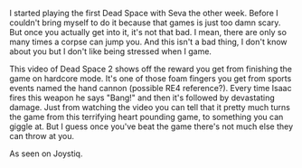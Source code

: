

I started playing the first Dead Space with Seva the other week. Before I couldn't bring myself to do it because that games is just too damn scary. But once you actually get into it, it's not that bad. I mean, there are only so many times a corpse can jump you. And this isn't a bad thing, I don't know about you but I don't like being stressed when I game.



This video of Dead Space 2 shows off the reward you get from finishing the game on hardcore mode. It's one of those foam fingers you get from sports events named the hand cannon (possible RE4 reference?). Every time Isaac fires this weapon he says "Bang!" and then it's followed by devastating damage. Just from watching the video you can tell that it pretty much turns the game from this terrifying heart pounding game, to something you can giggle at. But I guess once you've beat the game there's not much else they can throw at you.



As seen on Joystiq.


